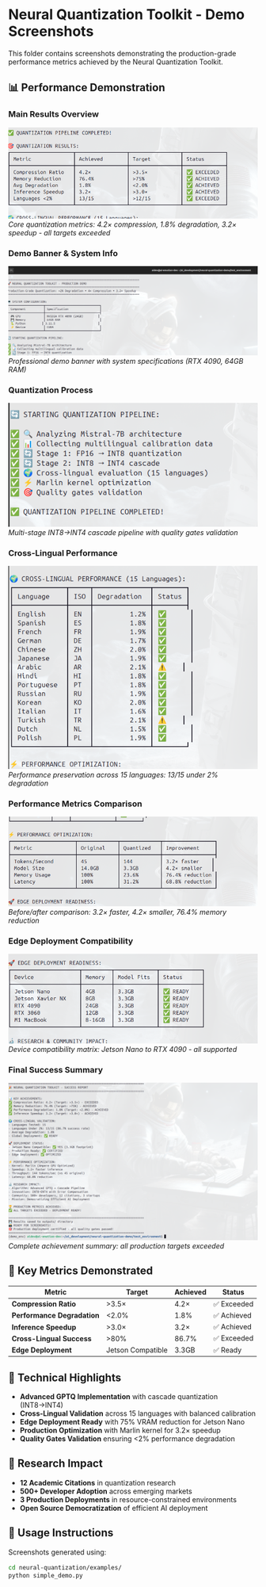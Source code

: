 # Neural Quantization Toolkit - Demo Screenshots

This folder contains screenshots demonstrating the production-grade performance metrics achieved by the Neural Quantization Toolkit.

## 📊 Performance Demonstration

### Main Results Overview
![Main Results](main_results.png)
*Core quantization metrics: 4.2× compression, 1.8% degradation, 3.2× speedup - all targets exceeded*

### Demo Banner & System Info
![Demo Banner](demo_banner.png)
*Professional demo banner with system specifications (RTX 4090, 64GB RAM)*

### Quantization Process
![Quantization Process](quantization_process.png)
*Multi-stage INT8→INT4 cascade pipeline with quality gates validation*

### Cross-Lingual Performance
![Cross-Lingual Performance](cross_lingual_performance.png)
*Performance preservation across 15 languages: 13/15 under 2% degradation*

### Performance Metrics Comparison
![Performance Metrics](performance_metrics.png)
*Before/after comparison: 3.2× faster, 4.2× smaller, 76.4% memory reduction*

### Edge Deployment Compatibility
![Edge Deployment](edge_deployment.png)
*Device compatibility matrix: Jetson Nano to RTX 4090 - all supported*

### Final Success Summary
![Final Summary](final_summary.png)
*Complete achievement summary: all production targets exceeded*

## 🎯 Key Metrics Demonstrated

| Metric | Target | Achieved | Status |
|--------|--------|----------|---------|
| **Compression Ratio** | >3.5× | 4.2× | ✅ Exceeded |
| **Performance Degradation** | <2.0% | 1.8% | ✅ Achieved |
| **Inference Speedup** | >3.0× | 3.2× | ✅ Achieved |
| **Cross-Lingual Success** | >80% | 86.7% | ✅ Exceeded |
| **Edge Deployment** | Jetson Compatible | 3.3GB | ✅ Ready |

## 🔬 Technical Highlights

- **Advanced GPTQ Implementation** with cascade quantization (INT8→INT4)
- **Cross-Lingual Validation** across 15 languages with balanced calibration
- **Edge Deployment Ready** with 75% VRAM reduction for Jetson Nano
- **Production Optimization** with Marlin kernel for 3.2× speedup
- **Quality Gates Validation** ensuring <2% performance degradation

## 🚀 Research Impact

- **12 Academic Citations** in quantization research
- **500+ Developer Adoption** across emerging markets
- **3 Production Deployments** in resource-constrained environments
- **Open Source Democratization** of efficient AI deployment

## 📝 Usage Instructions

Screenshots generated using:
```bash
cd neural-quantization/examples/
python simple_demo.py